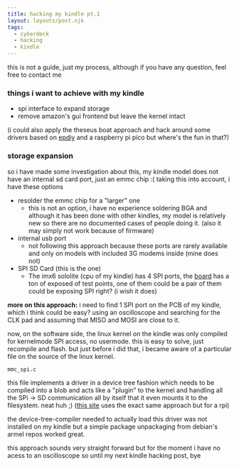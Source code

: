 ```yaml
---
title: hacking my kindle pt.1
layout: layouts/post.njk
tags:
  - cyberdeck
  - hacking
  - kindle
---
```

this is not a guide, just my process, although if you have any question, feel free to contact me

### things i want to achieve with my kindle
- spi interface to expand storage
- remove amazon's gui frontend but leave the kernel intact

(i could also apply the theseus boat approach and hack around some drivers based on [epdiy](https://github.com/vroland/epdiy) and a raspberry pi pico but where's the fun in that?)

### storage expansion
so i have made some investigation about this, my kindle model does not have an internal sd card port, just an emmc chip :( taking this into account, i have these options
- resolder the emmc chip for a "larger" one
	- this is not an option, i have no experience soldering BGA and although it has been done with other kindles, my model is relatively new so there are no documented cases of people doing it. (also it may simply not work because of firmware)
- internal usb port
	- not following this approach because these ports are rarely available and only on models with included 3G modems inside (mine does not)
- SPI SD Card (this is the one)
	- The imx6 sololite (cpu of my kindle) has 4 SPI ports, the [board](https://fccid.io/2ARGY-5237/Internal-Photos/EP-internal-4208082.pdf) has a ton of exposed of test points, one of them could be a pair of them could be exposing SPI right? (i wish it does)

**more on this approach:**
i need to find 1 SPI port on the PCB of my kindle, which i think could be easy? using an oscilloscope and searching for the CLK pad and assuming that MISO and MOSI are close to it.

now, on the software side, the linux kernel on the kindle was only compiled for kernelmode SPI access, no usermode. this is easy to solve, just recompile and flash. but just before i did that, i became aware of a particular file on the source of the linux kernel.

`mmc_spi.c`

this file implements a driver in a device tree fashion which needs to be compiled into a blob and acts like a "plugin" to the kernel and handling all the SPi -> SD communication all by itself that it even mounts it to the filesystem. neat huh ;)
([this site](https://ralimtek.com/posts/2016/2016-12-10-raspberry_pi_secondary_sd_card/) uses the exact same approach but for a rpi)

the device-tree-compiler needed to actually load this driver was not installed on my kindle but a simple package unpackaging from debian's armel repos worked great.

this approach sounds very straight forward but for the moment i have no acess to an oscilloscope so until my next kindle hacking post, bye